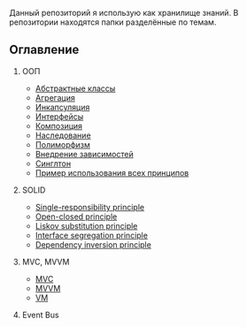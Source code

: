 Данный репозиторий я использую как хранилище знаний. В репозитории находятся папки разделённые по темам.

## Оглавление

1. ООП

    * [Абстрактные классы](/src/OOP/abstractClasses)
    * [Агрегация](/src/OOP/agregation)
    * [Инкапсуляция](/src/OOP/encapsulation)
    * [Интерфейсы](/src/OOP/interfaces)
    * [Композиция](/src/OOP/composition)
    * [Наследование](/src/OOP/inheritance)
    * [Полиморфизм](/src/OOP/polymorphism)
    * [Внедрение зависимостей](/src/OOP/dependencyInjection)
    * [Синглтон](/src/OOP/singleton)
    * [Пример использования всех принципов](/src/OOP/allPrinciplesDemo.ts)
2. SOLID

    * [Single-responsibility principle](/src/solid/singleResponsibility)
    * [Open-closed principle](/src/solid/openClosed)
    * [Liskov substitution principle](/src/solid/liskovSubstitution)
    * [Interface segregation principle](/src/solid/interfaceSegregation)
    * [Dependency inversion principle](/src/solid/dependencyInversion)
3. MVC, MVVM
    * [MVC](/src/modelView/MVC)
    * [MVVM](/src/modelView/MVVM)
    * [VM](/src/modelView/VM)
4. Event Bus